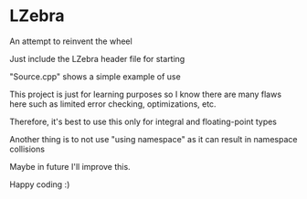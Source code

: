 # LZebra
An attempt to reinvent the wheel

Just include the LZebra header file for starting

"Source.cpp" shows a simple example of use

This project is just for learning purposes so I know there are many flaws here such as limited error checking, optimizations, etc.

Therefore, it's best to use this only for integral and floating-point types

Another thing is to not use "using namespace" as it can result in namespace collisions

Maybe in future I'll improve this.

Happy coding :)